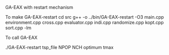 GA-EAX with restart mechanism

To make GA-EAX-restart
cd src
g++ -o ../bin/GA-EAX-restart -O3 main.cpp environment.cpp cross.cpp evaluator.cpp indi.cpp randomize.cpp kopt.cpp sort.cpp -lm

To call GA-EAX

./GA-EAX-restart tsp_file NPOP NCH optimum tmax